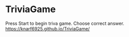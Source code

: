 # TriviaGame
Press Start to begin triva game. Choose correct answer.
https://knarf6925.github.io/TriviaGame/
